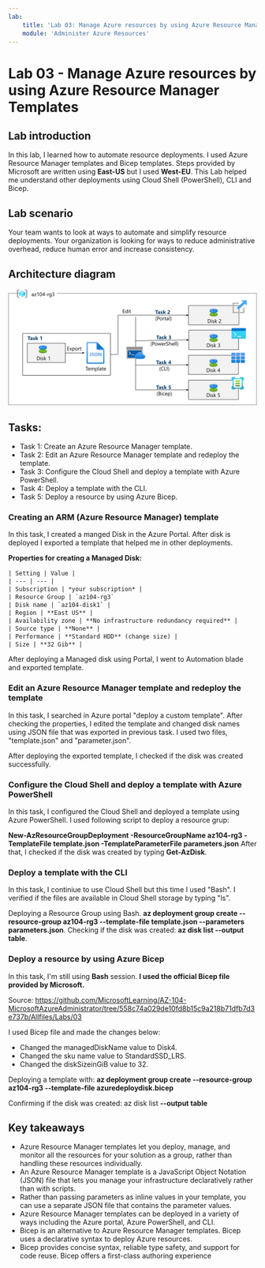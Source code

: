 ```yaml
---
lab:
    title: 'Lab 03: Manage Azure resources by using Azure Resource Manager Templates'
    module: 'Administer Azure Resources'
---
```


# Lab 03 - Manage Azure resources by using Azure Resource Manager Templates

## Lab introduction

In this lab, I learned how to automate resource deployments. I used Azure Resource Manager templates and Bicep templates.
Steps provided by Microsoft are written using **East-US** but I used **West-EU**. 
This Lab helped me understand other deployments using Cloud Shell (PowerShell), CLI and Bicep.

## Lab scenario

Your team wants to look at ways to automate and simplify resource deployments. Your organization is looking for ways to reduce administrative overhead, 
reduce human error and increase consistency. 

## Architecture diagram
![Diagram of the lab 03 architecture.](../AdminLabs/Media/az104-lab03-architecture.png)

## Tasks:

+ Task 1: Create an Azure Resource Manager template.
+ Task 2: Edit an Azure Resource Manager template and redeploy the template.
+ Task 3: Configure the Cloud Shell and deploy a template with Azure PowerShell.
+ Task 4: Deploy a template with the CLI.
+ Task 5: Deploy a resource by using Azure Bicep.
   
### Creating an ARM (Azure Resource Manager) template

In this task, I created a manged Disk in the Azure Portal. After disk is deployed I exported a template that helped me in other deployments.

**Properties for creating a Managed Disk:** 

    | Setting | Value |
    | --- | --- |
    | Subscription | *your subscription* | 
    | Resource Group | `az104-rg3` 
    | Disk name | `az104-disk1` | 
    | Region | **East US** |
    | Availability zone | **No infrastructure redundancy required** | 
    | Source type | **None** |
    | Performance | **Standard HDD** (change size) |
    | Size | **32 Gib** | 

After deploying a Managed disk using Portal, I went to Automation blade and exported template.

### Edit an Azure Resource Manager template and redeploy the template

In this task, I searched in Azure portal "deploy a custom template". After checking the properties, I edited
the template and changed disk names using JSON file that was exported in previous task.
I used two files, "template.json" and "parameter.json".

After deploying the exported template, I checked if the disk was created successfully.

### Configure the Cloud Shell and deploy a template with Azure PowerShell

In this task, I configured the Cloud Shell and deployed a template using Azure PowerShell.
I used following script to deploy a resource grup:

**New-AzResourceGroupDeployment -ResourceGroupName az104-rg3 -TemplateFile template.json -TemplateParameterFile parameters.json**
After that, I checked if the disk was created by typing **Get-AzDisk**.

    
### Deploy a template with the CLI

In this task, I continiue to use Cloud Shell but this time I used "Bash".
I verified if the files are available in Cloud Shell storage by typing "ls".

Deploying a Resource Group using Bash.
**az deployment group create --resource-group az104-rg3 --template-file template.json --parameters parameters.json**.
Checking if the disk was created: **az disk list --output table**.

### Deploy a resource by using Azure Bicep

In this task, I'm still using **Bash** session.
**I used the official Bicep file provided by Microsoft.**

Source: https://github.com/MicrosoftLearning/AZ-104-MicrosoftAzureAdministrator/tree/558c74a029de10fd8b15c9a218b71dfb7d3e737b/Allfiles/Labs/03

I used Bicep file and made the changes below:

+ Changed the managedDiskName value to Disk4.
+ Changed the sku name value to StandardSSD_LRS.
+ Changed the diskSizeinGiB value to 32.

Deploying a template with: **az deployment group create --resource-group az104-rg3 --template-file azuredeploydisk.bicep**

Confirming if the disk was created: az disk list **--output table**

## Key takeaways

+ Azure Resource Manager templates let you deploy, manage, and monitor all the resources for your solution as a group, rather than handling these resources individually.
+ An Azure Resource Manager template is a JavaScript Object Notation (JSON) file that lets you manage your infrastructure declaratively rather than with scripts.
+ Rather than passing parameters as inline values in your template, you can use a separate JSON file that contains the parameter values.
+ Azure Resource Manager templates can be deployed in a variety of ways including the Azure portal, Azure PowerShell, and CLI.
+ Bicep is an alternative to Azure Resource Manager templates. Bicep uses a declarative syntax to deploy Azure resources.
+ Bicep provides concise syntax, reliable type safety, and support for code reuse. Bicep offers a first-class authoring experience 
